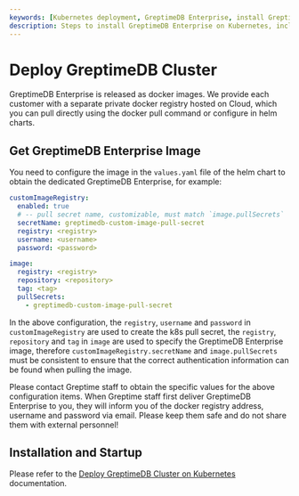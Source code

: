 ```yaml
---
keywords: [Kubernetes deployment, GreptimeDB Enterprise, install GreptimeDB, start GreptimeDB, private docker registry, helm chart]
description: Steps to install GreptimeDB Enterprise on Kubernetes, including obtaining images and starting GreptimeDB.
---
```


# Deploy GreptimeDB Cluster

GreptimeDB Enterprise is released as docker images.
We provide each customer with a separate private docker registry hosted on Cloud,
which you can pull directly using the docker pull command or configure in helm charts.

## Get GreptimeDB Enterprise Image

You need to configure the image in the `values.yaml` file of the helm chart to obtain the dedicated GreptimeDB Enterprise,
for example:

```yaml
customImageRegistry:
  enabled: true
  # -- pull secret name, customizable, must match `image.pullSecrets`
  secretName: greptimedb-custom-image-pull-secret
  registry: <registry>
  username: <username>
  password: <password>

image:
  registry: <registry>
  repository: <repository>
  tag: <tag>
  pullSecrets:
    - greptimedb-custom-image-pull-secret
```

In the above configuration,
the `registry`, `username` and `password` in `customImageRegistry` are used to create the k8s pull secret,
the `registry`, `repository` and `tag` in `image` are used to specify the GreptimeDB Enterprise image,
therefore `customImageRegistry.secretName` and `image.pullSecrets` must be consistent to ensure that the correct authentication information can be found when pulling the image.

Please contact Greptime staff to obtain the specific values for the above configuration items.
When Greptime staff first deliver GreptimeDB Enterprise to you,
they will inform you of the docker registry address, username and password via email.
Please keep them safe and do not share them with external personnel!

## Installation and Startup

Please refer to the [Deploy GreptimeDB Cluster on Kubernetes](/user-guide/deployments-administration/deploy-on-kubernetes/deploy-greptimedb-cluster.md) documentation.
